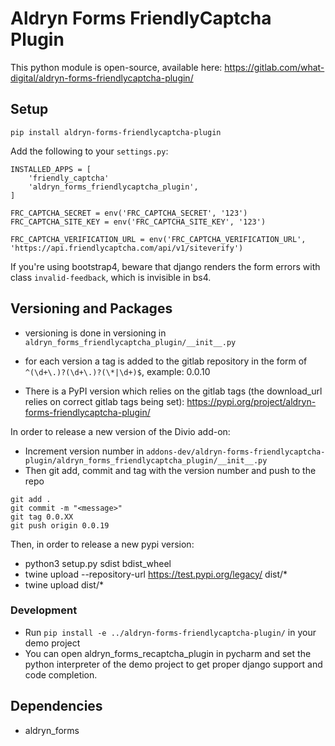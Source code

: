 # Aldryn Forms FriendlyCaptcha Plugin

This python module is open-source, available here: https://gitlab.com/what-digital/aldryn-forms-friendlycaptcha-plugin/


## Setup

`pip install aldryn-forms-friendlycaptcha-plugin`

Add the following to your `settings.py`: 

```
INSTALLED_APPS = [
    'friendly_captcha'
    'aldryn_forms_friendlycaptcha_plugin',
]

FRC_CAPTCHA_SECRET = env('FRC_CAPTCHA_SECRET', '123')
FRC_CAPTCHA_SITE_KEY = env('FRC_CAPTCHA_SITE_KEY', '123')

FRC_CAPTCHA_VERIFICATION_URL = env('FRC_CAPTCHA_VERIFICATION_URL', 'https://api.friendlycaptcha.com/api/v1/siteverify')
```

If you're using bootstrap4, beware that django renders the form errors with class `invalid-feedback`, which is invisible in bs4.


## Versioning and Packages

- versioning is done in versioning in `aldryn_forms_friendlycaptcha_plugin/__init__.py`
- for each version a tag is added to the gitlab repository in the form of `^(\d+\.)?(\d+\.)?(\*|\d+)$`, example: 0.0.10

- There is a PyPI version which relies on the gitlab tags (the download_url relies on correct gitlab tags being set): https://pypi.org/project/aldryn-forms-friendlycaptcha-plugin/

In order to release a new version of the Divio add-on:

- Increment version number in `addons-dev/aldryn-forms-friendlycaptcha-plugin/aldryn_forms_friendlycaptcha_plugin/__init__.py`
- Then git add, commit and tag with the version number and push to the repo

```
git add .
git commit -m "<message>"
git tag 0.0.XX
git push origin 0.0.19
```

Then, in order to release a new pypi version:

- python3 setup.py sdist bdist_wheel
- twine upload --repository-url https://test.pypi.org/legacy/ dist/*
- twine upload dist/*

### Development

- Run `pip install -e ../aldryn-forms-friendlycaptcha-plugin/` in your demo project
- You can open aldryn_forms_recaptcha_plugin in pycharm and set the python interpreter of the demo project to get proper django support and code completion.


## Dependencies

- aldryn_forms

